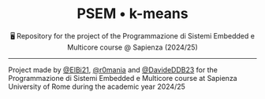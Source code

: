 <h1 align="center">PSEM • k-means</h1>
<p align="center">🖥️ Repository for the project of the Programmazione di Sistemi Embedded e Multicore course @ Sapienza (2024/25)</p>

---

Project made by [@ElBi21](https://github.com/ElBi21), [@r0mania](https://github.com/r0mania) and [@DavideDDB23](https://github.com/DavideDDB23) for the Programmazione di Sistemi Embedded e Multicore course at Sapienza University of Rome during the academic year 2024/25
